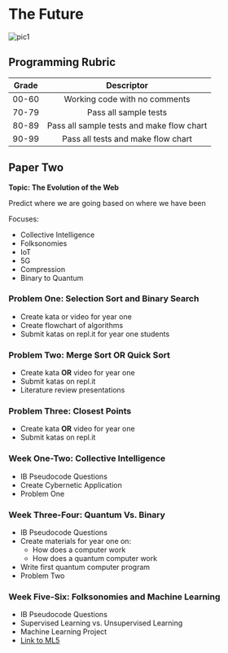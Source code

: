 # The Future
![pic1](https://encrypted-tbn0.gstatic.com/images?q=tbn:ANd9GcQFmDo34SYhInmz8BPAniCOvd2V3OBRyXtU5AavPAadxDTOhRnV8w)

## Programming Rubric

| Grade         | Descriptor                                |
| ------------- |:------------------------------------------:
| 00-60         | Working code with no comments             |
| 70-79         | Pass all sample tests                     |  
| 80-89         | Pass all sample tests and make flow chart |
| 90-99         | Pass all tests and make flow chart        |    


## Paper Two
**Topic: The Evolution of the Web**

Predict where we are going based on where we have been

Focuses:
- Collective Intelligence
- Folksonomies
- IoT
- 5G
- Compression
- Binary to Quantum

### Problem One: Selection Sort and Binary Search

- Create kata or video for year one
- Create flowchart of algorithms
- Submit katas on repl.it for year one students

### Problem Two: Merge Sort OR Quick Sort

- Create kata **OR** video for year one
- Submit katas on repl.it
- Literature review presentations

### Problem Three: Closest Points
- Create kata **OR** video for year one
- Submit katas on repl.it

### Week One-Two: Collective Intelligence
- IB Pseudocode Questions
- Create Cybernetic Application
- Problem One


### Week Three-Four: Quantum Vs. Binary
- IB Pseudocode Questions
- Create materials for year one on:
  - How does a computer work
  - How does a quantum computer work
- Write first quantum computer program
- Problem Two

### Week Five-Six: Folksonomies and Machine Learning
- IB Pseudocode Questions
- Supervised Learning vs. Unsupervised Learning
- Machine Learning Project
- [Link to ML5](https://ml5js.org/)
